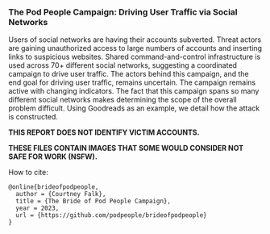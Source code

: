 ### The Pod People Campaign: Driving User Traffic via Social Networks

Users of social networks are having their accounts subverted. Threat actors are gaining unauthorized access to large numbers of accounts and inserting links to suspicious websites. Shared command-and-control infrastructure is used across 70+ different social networks, suggesting a coordinated campaign to drive user traffic. The actors behind this campaign, and the end goal for driving user traffic, remains uncertain. The campaign remains active with changing indicators. The fact that this campaign spans so many different social networks makes determining the scope of the overall problem difficult. Using Goodreads as an example, we detail how the attack is constructed.

**THIS REPORT DOES NOT IDENTIFY VICTIM ACCOUNTS.**

**THESE FILES CONTAIN IMAGES THAT SOME WOULD CONSIDER NOT SAFE FOR WORK (NSFW).**

How to cite:

    @online{brideofpodpeople,
      author = {Courtney Falk},
      title = {The Bride of Pod People Campaign},
      year = 2023,
      url = {https://github.com/podpeople/brideofpodpeople}
    }
